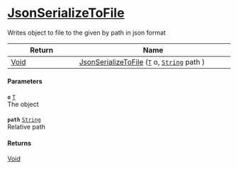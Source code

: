 # [JsonSerializeToFile](./SerializationHelper--JsonSerializeToFile.md)

Writes object to file to the given by path in json format

| Return<div><a href="#"><img width=225></a></div> | Name<div><a href="#"><img width=525></a></div> | 
| --- | --- | 
| [Void](https://docs.microsoft.com/en-us/dotnet/api/System.Void) | [JsonSerializeToFile](./SerializationHelper--JsonSerializeToFile.md) ([`T`](./SerializationHelper--JsonSerializeToFile.md) o, [`String`](https://docs.microsoft.com/en-us/dotnet/api/System.String) path ) | 


#### Parameters
**`o`**  [`T`](./SerializationHelper--JsonSerializeToFile.md)<br>The object<br><br>**`path`**  [`String`](https://docs.microsoft.com/en-us/dotnet/api/System.String)<br>Relative path
#### Returns
[Void](https://docs.microsoft.com/en-us/dotnet/api/System.Void)<br>
